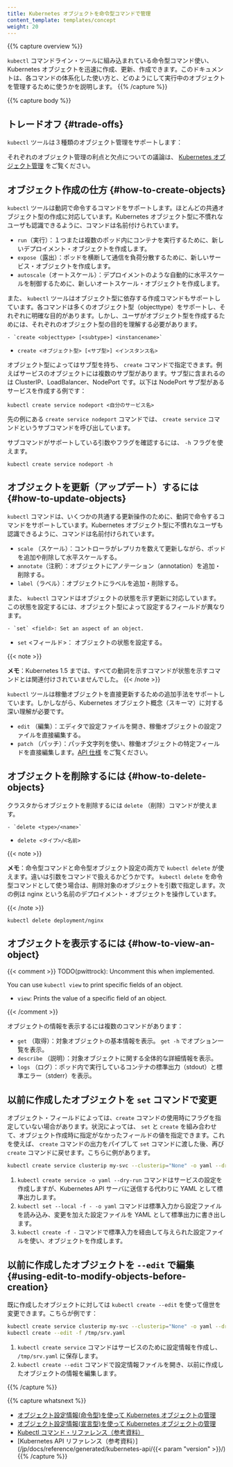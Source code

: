 ```yaml
---
title: Kubernetes オブジェクトを命令型コマンドで管理
content_template: templates/concept
weight: 20
---
```


{{% capture overview %}}
<!--
Kubernetes objects can quickly be created, updated, and deleted directly using
imperative commands built into the `kubectl` command-line tool. This document
explains how those commands are organized and how to use them to manage live objects.
-->
`kubectl` コマンドライン・ツールに組み込まれている命令型コマンド使い、Kubernetes オブジェクトを迅速に作成、更新、作成できます。このドキュメントは、各コマンドの体系化した使い方と、どのようにして実行中のオブジェクトを管理するために使うかを説明します。
{{% /capture %}}

{{% capture body %}}

<!--
## Trade-offs
-->
## トレードオフ {#trade-offs}

<!--
The `kubectl` tool supports three kinds of object management:
-->
`kubectl` ツールは３種類のオブジェクト管理をサポートします：

<!--
* Imperative commands
* Imperative object configuration
* Declarative object configuration
--
* 命令型コマンド
* 命令型オブジェクト設定
* 宣言型オブジェクト設定

<!--
See [Kubernetes Object Management](/docs/concepts/overview/object-management-kubectl/overview/)
for a discussion of the advantages and disadvantage of each kind of object management.
-->
それぞれのオブジェクト管理の利点と欠点についての議論は、 [Kubernetes オブジェクト管理](/jp/docs/concepts/overview/object-management-kubectl/overview/) をご覧ください。

<!--
## How to create objects
-->
## オブジェクト作成の仕方 {#how-to-create-objects}

<!--
The `kubectl` tool supports verb-driven commands for creating some of the most common
object types. The commands are named to be recognizable to users unfamiliar with
the Kubernetes object types.
-->
`kubectl` ツールは動詞で命令するコマンドをサポートします。ほとんどの共通オブジェクト型の作成に対応しています。Kubernetes オブジェクト型に不慣れなユーザも認識できるように、コマンドは名前付けられています。

<!--
- `run`: Create a new Deployment object to run Containers in one or more Pods.
- `expose`: Create a new Service object to load balance traffic across Pods.
- `autoscale`: Create a new Autoscaler object to automatically horizontally scale a controller, such as a Deployment.
-->
-  `run`（実行）：１つまたは複数のポッド内にコンテナを実行するために、新しいデプロイメント・オブジェクトを作成します。
-  `expose`（露出）：ポッドを横断して通信を負荷分散するために、新しいサービス・オブジェクトを作成します。
-  `autoscale`（オートスケール）：デプロイメントのような自動的に水平スケールを制御するために、新しいオートスケール・オブジェクトを作成します。

<!--
The `kubectl` tool also supports creation commands driven by object type.
These commands support more object types and are more explicit about
their intent, but require users to know the type of objects they intend
to create.
-->
また、 `kubectl` ツールはオブジェクト型に依存する作成コマンドもサポートしています。各コマンドは多くのオブジェクト型（objecttype）をサポートし、それぞれに明確な目的があります。しかし、ユーザがオブジェクト型を作成するためには、それぞれのオブジェクト型の目的を理解する必要があります。

```
- `create <objecttype> [<subtype>] <instancename>`
```
- `create <オブジェクト型> [<サブ型>] <インスタンス名>`

<!--
Some objects types have subtypes that you can specify in the `create` command.
For example, the Service object has several subtypes including ClusterIP,
LoadBalancer, and NodePort. Here's an example that creates a Service with
subtype NodePort:
-->
オブジェクト型によってはサブ型を持ち、 `create` コマンドで指定できます。例えばサービスのオブジェクトには複数のサブ型があります。サブ型に含まれるのは ClusterIP、LoadBalancer、NodePort です。以下は NodePort サブ型があるサービスを作成する例です：


<!--
```shell
kubectl create service nodeport <myservicename>
```
-->
```shell
kubectl create service nodeport <自分のサービス名>
```

<!--
In the preceding example, the `create service nodeport` command is called
a subcommand of the `create service` command.
-->
先の例にある `create service nodeport` コマンドでは、 `create service` コマンドというサブコマンドを呼び出しています。

<!--
You can use the `-h` flag to find the arguments and flags supported by
a subcommand:
-->
サブコマンドがサポートしている引数やフラグを確認するには、 `-h` フラグを使えます。

```shell
kubectl create service nodeport -h
```

<!--
## How to update objects
-->
## オブジェクトを更新（アップデート）するには {#how-to-update-objects}

<!--
The `kubectl` command supports verb-driven commands for some common update operations.
These commands are named to enable users unfamiliar with Kubernetes
objects to perform updates without knowing the specific fields
that must be set:
-->
`kubectl` コマンドは、いくつかの共通する更新操作のために、動詞で命令するコマンドをサポートしています。Kubernetes オブジェクト型に不慣れなユーザも認識できるように、コマンドは名前付けられています。

<!--
- `scale`: Horizontally scale a controller to add or remove Pods by updating the replica count of the controller.
- `annotate`: Add or remove an annotation from an object.
- `label`: Add or remove a label from an object.
-->
- `scale` （スケール）：コントローラがレプリカを数えて更新しながら、ポッドを追加や削除して水平スケールする。
- `annotate`（注釈）：オブジェクトにアノテーション（annotation）を追加・削除する。
- `label`（ラベル）：オブジェクトにラベルを追加・削除する。

<!--
The `kubectl` command also supports update commands driven by an aspect of the object.
Setting this aspect may set different fields for different object types:
-->
また、 `kubectl` コマンドはオブジェクトの状態を示す更新に対応しています。この状態を設定するには、オブジェクト型によって設定するフィールドが異なります。

```
- `set` <field>: Set an aspect of an object.
```
- `set` <フィールド>： オブジェクトの状態を設定する。


{{< note >}}
<!--
**Note**: In Kubernetes version 1.5, not every verb-driven command has an
associated aspect-driven command.
-->
**メモ**：Kubernetes 1.5 までは、すべての動詞を示すコマンドが状態を示すコマンドとは関連付けされていませんでした。
{{< /note >}}

<!--
The `kubectl` tool supports these additional ways to update a live object directly,
however they require a better understanding of the Kubernetes object schema.
-->
`kubectl` ツールは稼働オブジェクトを直接更新するための追加手法をサポートしています。しかしながら、Kubernetes オブジェクト概念（スキーマ）に対する深い理解が必要です。

<!--
- `edit`: Directly edit the raw configuration of a live object by opening its configuration in an editor.
- `patch`: Directly modify specific fields of a live object by using a patch string.
For more details on patch strings, see the patch section in
[API Conventions](https://git.k8s.io/community/contributors/devel/api-conventions.md#patch-operations).
-->
- `edit` （編集）：エディタで設定ファイルを開き、稼働オブジェクトの設定ファイルを直接編集する。
- `patch` （パッチ）：パッチ文字列を使い、稼働オブジェクトの特定フィールドを直接編集します。[API 仕様](https://git.k8s.io/community/contributors/devel/api-conventions.md#patch-operations) をご覧ください。

<!--
## How to delete objects
-->
## オブジェクトを削除するには {#how-to-delete-objects}

<!--
You can use the `delete` command to delete an object from a cluster:
-->
クラスタからオブジェクトを削除するには `delete` （削除）コマンドが使えます。

```
- `delete <type>/<name>`
```
- `delete <タイプ>/<名前>`

{{< note >}}
<!--
**Note**: You can use `kubectl delete` for both imperative commands and imperative object
configuration. The difference is in the arguments passed to the command. To use
`kubectl delete` as an imperative command, pass the object to be deleted as
an argument. Here's an example that passes a Deployment object named nginx:
-->
**メモ**：命令型コマンドと命令型オブジェクト設定の両方で `kubectl delete` が使えます。違いは引数をコマンドで扱えるかどうかです。 `kubectl delete` を命令型コマンドとして使う場合は、削除対象のオブジェクトを引数で指定します。次の例は nginx という名前のデプロイメント・オブジェクトを操作しています。

{{< /note >}}

```shell
kubectl delete deployment/nginx
```

<!--
## How to view an object
-->
## オブジェクトを表示するには {#how-to-view-an-object}

{{< comment >}}
TODO(pwittrock): Uncomment this when implemented.

You can use `kubectl view` to print specific fields of an object.

- `view`: Prints the value of a specific field of an object.

{{< /comment >}}


<!--
There are several commands for printing information about an object:
-->
オブジェクトの情報を表示するには複数のコマンドがあります：

<!--
- `get`: Prints basic information about matching objects.  Use `get -h` to see a list of options.
- `describe`: Prints aggregated detailed information about matching objects.
- `logs`: Prints the stdout and stderr for a container running in a Pod.
-->
- `get`  （取得）：対象オブジェクトの基本情報を表示。 `get -h` でオプション一覧を表示。
- `describe`  （説明）：対象オブジェクトに関する全体的な詳細情報を表示。
- `logs`  （ログ）：ポッド内で実行しているコンテナの標準出力（stdout）と標準エラー（stderr）を表示。

<!--
## Using `set` commands to modify objects before creation
-->
## 以前に作成したオブジェクトを `set` コマンドで変更

<!--
There are some object fields that don't have a flag you can use
in a `create` command. In some of those cases, you can use a combination of
`set` and `create` to specify a value for the field before object
creation. This is done by piping the output of the `create` command to the
`set` command, and then back to the `create` command. Here's an example:
-->
オブジェクト・フィールドによっては、`create` コマンドの使用時にフラグを指定していない場合があります。状況によっては、 `set` と `create`  を組み合わせて、オブジェクト作成時に指定がなかったフィールドの値を指定できます。これを使えば、 `create` コマンドの出力をパイプして `set` コマンドに渡した後、再び `create` コマンドに戻せます。こちらに例があります。

```sh
kubectl create service clusterip my-svc --clusterip="None" -o yaml --dry-run | kubectl set selector --local -f - 'environment=qa' -o yaml | kubectl create -f -
```

<!--
1. The `kubectl create service -o yaml --dry-run` command creates the configuration for the Service, but prints it to stdout as YAML instead of sending it to the Kubernetes API server.
1. The `kubectl set --local -f - -o yaml` command reads the configuration from stdin, and writes the updated configuration to stdout as YAML.
1. The `kubectl create -f -` command creates the object using the configuration provided via stdin.
-->
1. `kubectl create service -o yaml --dry-run` コマンドはサービスの設定を作成しますが、Kubernetes API サーバに送信する代わりに YAML として標準出力します。
1. `kubectl set --local -f - -o yaml` コマンドは標準入力から設定ファイルを読み込み、変更を加えた設定ファイルを YAML として標準出力に書き出します。
1. `kubectl create -f -` コマンドで標準入力を経由して与えられた設定ファイルを使い、オブジェクトを作成します。

<!--
## Using `--edit` to modify objects before creation
-->
## 以前に作成したオブジェクトを `--edit` で編集 {#using-edit-to-modify-objects-before-creation}

<!--
You can use `kubectl create --edit` to make arbitrary changes to an object
before it is created. Here's an example:
-->
既に作成したオブジェクトに対しては `kubectl create --edit` を使って億世を変更できます。こちらが例です：

```sh
kubectl create service clusterip my-svc --clusterip="None" -o yaml --dry-run > /tmp/srv.yaml
kubectl create --edit -f /tmp/srv.yaml
```

<!--
1. The `kubectl create service` command creates the configuration for the Service and saves it to `/tmp/srv.yaml`.
1. The `kubectl create --edit` command opens the configuration file for editing before it creates the object.
-->
1. `kubectl create service` コマンドはサービスのために設定情報を作成し、 `/tmp/srv.yaml` に保存します。
1. `kubectl create --edit` コマンドで設定情報ファイルを開き、以前に作成したオブジェクトの情報を編集します。

{{% /capture %}}

{{% capture whatsnext %}}
- [オブジェクト設定情報(命令型)を使って Kubernetes オブジェクトの管理](/jp/docs/concepts/overview/object-management-kubectl/imperative-config/)
- [オブジェクト設定情報(宣言型)を使って Kubernetes オブジェクトの管理](/jp/docs/concepts/overview/object-management-kubectl/declarative-config/)
- [Kubectl コマンド・リファレンス（参考資料）](/jp/docs/reference/generated/kubectl/kubectl/)
- [Kubernetes API リファレンス（参考資料）](/jp/docs/reference/generated/kubernetes-api/{{< param "version" >}}/)
{{% /capture %}}


